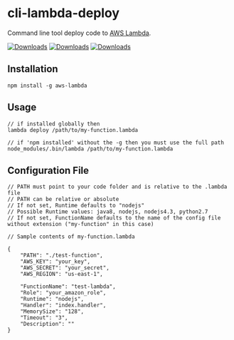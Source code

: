 

# cli-lambda-deploy
Command line tool deploy code to [AWS Lambda](http://aws.amazon.com/lambda/).  

[![Downloads](https://img.shields.io/npm/dm/aws-lambda?maxAge=2592000)](https://www.npmjs.com/package/aws-lambda)
[![Downloads](https://img.shields.io/npm/dy/aws-lambda?maxAge=2592000)](https://www.npmjs.com/package/aws-lambda)
[![Downloads](https://img.shields.io/npm/dt/aws-lambda?maxAge=2592000)](https://www.npmjs.com/package/aws-lambda)


## Installation

```
npm install -g aws-lambda
```

## Usage

```
// if installed globally then
lambda deploy /path/to/my-function.lambda

// if 'npm installed' without the -g then you must use the full path
node_modules/.bin/lambda /path/to/my-function.lambda
```

## Configuration File

```
// PATH must point to your code folder and is relative to the .lambda file
// PATH can be relative or absolute
// If not set, Runtime defaults to "nodejs"
// Possible Runtime values: java8, nodejs, nodejs4.3, python2.7
// If not set, FunctionName defaults to the name of the config file without extension ("my-function" in this case)

// Sample contents of my-function.lambda

{
	"PATH": "./test-function",
	"AWS_KEY": "your_key",
	"AWS_SECRET": "your_secret",
	"AWS_REGION": "us-east-1",

	"FunctionName": "test-lambda",
	"Role": "your_amazon_role",
	"Runtime": "nodejs",
	"Handler": "index.handler",
	"MemorySize": "128",
	"Timeout": "3",
	"Description": ""
}
```
